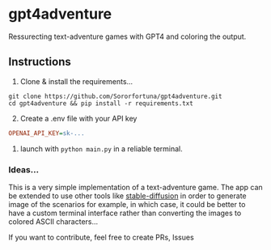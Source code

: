 # gpt4adventure

Ressurecting text-adventure games with GPT4 and coloring the output.

## Instructions

1. Clone & install the requirements...
```shell
git clone https://github.com/Sororfortuna/gpt4adventure.git
cd gpt4adventure && pip install -r requirements.txt
```

2. Create a .env file with your API key
```ini
OPENAI_API_KEY=sk-...
```

1. launch with `python main.py` in a reliable terminal.

### Ideas...

This is a very simple implementation of a text-adventure game. The app can be extended to use other tools like [stable-diffusion](https://stability.ai/stable-diffusion) in order to generate image of the scenarios for example, in which case, it could be better to have a custom terminal interface rather than converting the images to colored ASCII characters...

If you want to contribute, feel free to create PRs, Issues
